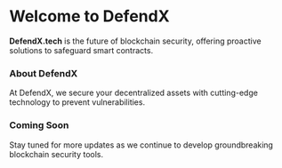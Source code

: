 # Welcome to DefendX

**DefendX.tech** is the future of blockchain security, offering proactive solutions to safeguard smart contracts.

### About DefendX
At DefendX, we secure your decentralized assets with cutting-edge technology to prevent vulnerabilities.

### Coming Soon
Stay tuned for more updates as we continue to develop groundbreaking blockchain security tools.
